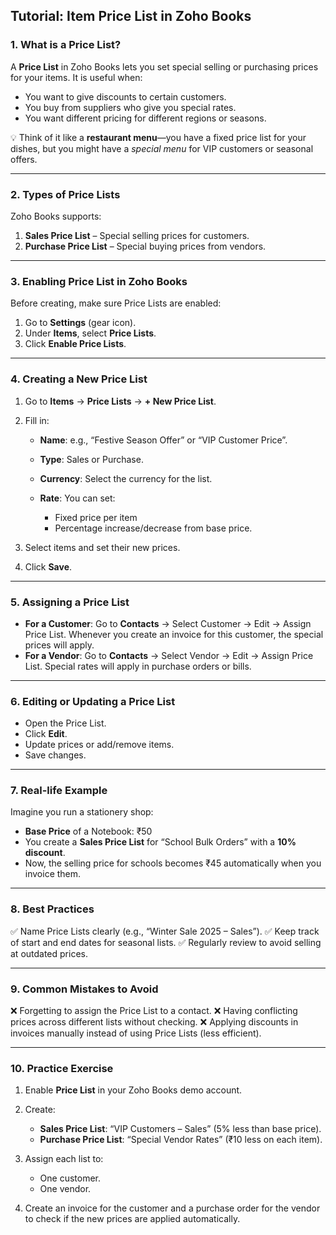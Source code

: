 ## **Tutorial: Item Price List in Zoho Books**

### **1. What is a Price List?**

A **Price List** in Zoho Books lets you set special selling or purchasing prices for your items.
It is useful when:

* You want to give discounts to certain customers.
* You buy from suppliers who give you special rates.
* You want different pricing for different regions or seasons.

💡 Think of it like a **restaurant menu**—you have a fixed price list for your dishes, but you might have a *special menu* for VIP customers or seasonal offers.

---

### **2. Types of Price Lists**

Zoho Books supports:

1. **Sales Price List** – Special selling prices for customers.
2. **Purchase Price List** – Special buying prices from vendors.

---

### **3. Enabling Price List in Zoho Books**

Before creating, make sure Price Lists are enabled:

1. Go to **Settings** (gear icon).
2. Under **Items**, select **Price Lists**.
3. Click **Enable Price Lists**.

---

### **4. Creating a New Price List**

1. Go to **Items** → **Price Lists** → **+ New Price List**.
2. Fill in:

   * **Name**: e.g., “Festive Season Offer” or “VIP Customer Price”.
   * **Type**: Sales or Purchase.
   * **Currency**: Select the currency for the list.
   * **Rate**: You can set:

     * Fixed price per item
     * Percentage increase/decrease from base price.
3. Select items and set their new prices.
4. Click **Save**.

---

### **5. Assigning a Price List**

* **For a Customer**:
  Go to **Contacts** → Select Customer → Edit → Assign Price List.
  Whenever you create an invoice for this customer, the special prices will apply.
* **For a Vendor**:
  Go to **Contacts** → Select Vendor → Edit → Assign Price List.
  Special rates will apply in purchase orders or bills.

---

### **6. Editing or Updating a Price List**

* Open the Price List.
* Click **Edit**.
* Update prices or add/remove items.
* Save changes.

---

### **7. Real-life Example**

Imagine you run a stationery shop:

* **Base Price** of a Notebook: ₹50
* You create a **Sales Price List** for “School Bulk Orders” with a **10% discount**.
* Now, the selling price for schools becomes ₹45 automatically when you invoice them.

---

### **8. Best Practices**

✅ Name Price Lists clearly (e.g., “Winter Sale 2025 – Sales”).
✅ Keep track of start and end dates for seasonal lists.
✅ Regularly review to avoid selling at outdated prices.

---

### **9. Common Mistakes to Avoid**

❌ Forgetting to assign the Price List to a contact.
❌ Having conflicting prices across different lists without checking.
❌ Applying discounts in invoices manually instead of using Price Lists (less efficient).

---

### **10. Practice Exercise**

1. Enable **Price List** in your Zoho Books demo account.
2. Create:

   * **Sales Price List**: “VIP Customers – Sales” (5% less than base price).
   * **Purchase Price List**: “Special Vendor Rates” (₹10 less on each item).
3. Assign each list to:

   * One customer.
   * One vendor.
4. Create an invoice for the customer and a purchase order for the vendor to check if the new prices are applied automatically.
